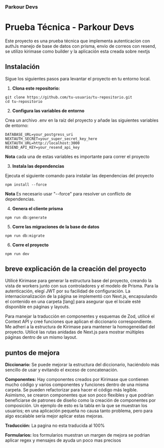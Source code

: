 ### Parkour Devs

# Prueba Técnica - Parkour Devs

Este proyecto es una prueba técnica que implementa autenticacíon con authJs manejo de base de datos con prisma, envio de correos con resend, se utilizo kirimase como builder y la aplicación esta creada sobre nextjs

## Instalación

Sigue los siguientes pasos para levantar el proyecto en tu entorno local.

1.   **Clona este repositorio:**

~~~
git clone https://github.com/tu-usuario/tu-repositorio.git
cd tu-repositorio
~~~

2. **Configura las variables de entorno**

Crea un archivo .env en la raíz del proyecto y añade las siguientes variables de entorno:
   
   ~~~
   DATABASE_URL=your_postgress_uri
   NEXTAUTH_SECRET=your_super_secret_key_here
   NEXTAUTH_URL=http://localhost:3000
   RESEND_API_KEY=your_resend_api_key
   ~~~
**Nota** cada una de estas variables es importante para correr el proyecto

3. **Instala las dependencias**

Ejecuta el siguiente comando para instalar las dependencias del proyecto

~~~
npm install --force
~~~
**Nota** Es necesario usar "--force" para resolver un conflicto de dependencias.

4. **Genera el cliente prisma**

~~~
npm run db:generate
~~~
5. **Corre las migraciones de la base de datos**

~~~
npm run db:migrate
~~~
6. **Corre el proyecto**
~~~
npm run dev
~~~   
   
## breve explicación de la creación del proyecto 

Utilicé Kirimase para generar la estructura base del proyecto, creando la vista de workers junto con sus controladores y el modelo de Prisma. Para la autenticación, elegí JWT por su facilidad de configuración. La internacionalización de la página se implementó con Next.js, encapsulando el contenido en una carpeta [lang] para asegurar que el locale esté disponible en páginas y layouts.

Para manejar la traducción en componentes y esquemas de Zod, utilicé el Context API y creé funciones que aplican el diccionario correspondiente. Me adherí a la estructura de Kirimase para mantener la homogeneidad del proyecto. Utilicé las rutas anidadas de Next.js para mostrar múltiples páginas dentro de un mismo layout.

## puntos de mejora 

**Diccionario:** Se puede mejorar la estructura del diccionario, haciéndolo más sencillo de usar y evitando el exceso de concatenación.

**Componentes:** Hay componentes creados por Kirimase que contienen mucho código y varios componentes y funciones dentro de una misma carpeta. Se pueden refactorizar para hacer el código más legible. Asimismo, se crearon componentes que son poco flexibles y que podrían beneficiarse de patrones de diseño como la creación de componentes por composición. Un ejemplo de esto es la tabla en la que se muestran los usuarios; en una aplicación pequeña no causa tanto problema, pero para algo escalable sería mejor aplicar estas mejoras. 

**Traducción:** La pagina no esta traducida al 100%

**Formularios:** los formularios muestran un margen de mejora se podrian aplicar regex y mensajes de ayuda un poco mas precisos 
